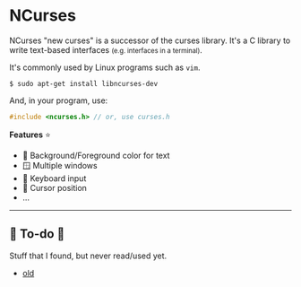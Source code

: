 # NCurses

<div class="row row-cols-md-2"><div>

NCurses "new curses" is a successor of the curses library. It's a C library to write text-based interfaces <small>(e.g. interfaces in a terminal)</small>.

It's commonly used by Linux programs such as `vim`.

```shell!
$ sudo apt-get install libncurses-dev
```

And, in your program, use:

```c
#include <ncurses.h> // or, use curses.h
```
</div><div>

**Features** ⭐

* 🎨 Background/Foreground color for text
* 🪟 Multiple windows
* 🎹 Keyboard input
* 🎯 Cursor position
* ...
</div></div>

<hr class="sep-both">

## 👻 To-do 👻

Stuff that I found, but never read/used yet.

<div class="row row-cols-md-2"><div>

* [old](_old.md)
</div><div>
</div></div>